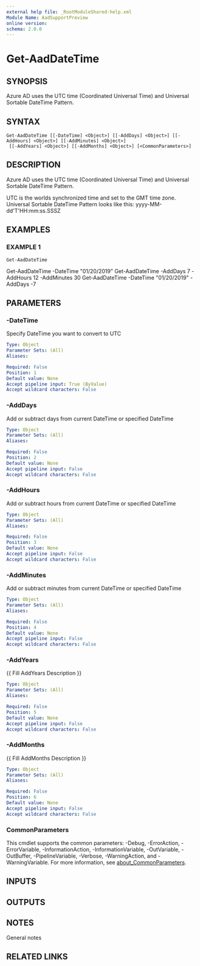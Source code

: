 ```yaml
---
external help file: _RootModuleShared-help.xml
Module Name: AadSupportPreview
online version:
schema: 2.0.0
---
```


# Get-AadDateTime

## SYNOPSIS
Azure AD uses the UTC time (Coordinated Universal Time) and Universal Sortable DateTime Pattern.

## SYNTAX

```
Get-AadDateTime [[-DateTime] <Object>] [[-AddDays] <Object>] [[-AddHours] <Object>] [[-AddMinutes] <Object>]
 [[-AddYears] <Object>] [[-AddMonths] <Object>] [<CommonParameters>]
```

## DESCRIPTION
Azure AD uses the UTC time (Coordinated Universal Time) and Universal Sortable DateTime Pattern.

UTC is the worlds synchronized time and set to the GMT time zone.
Universal Sortable DateTime Pattern looks like this: yyyy-MM-dd'T'HH:mm:ss.SSSZ

## EXAMPLES

### EXAMPLE 1
```
Get-AadDateTime
```

Get-AadDateTime -DateTime "01/20/2019"
Get-AadDateTime -AddDays 7 -AddHours 12 -AddMinutes 30
Get-AadDateTime -DateTime "01/20/2019" -AddDays -7

## PARAMETERS

### -DateTime
Specify DateTime you want to convert to UTC

```yaml
Type: Object
Parameter Sets: (All)
Aliases:

Required: False
Position: 1
Default value: None
Accept pipeline input: True (ByValue)
Accept wildcard characters: False
```

### -AddDays
Add or subtract days from current DateTime or specified DateTime

```yaml
Type: Object
Parameter Sets: (All)
Aliases:

Required: False
Position: 2
Default value: None
Accept pipeline input: False
Accept wildcard characters: False
```

### -AddHours
Add or subtract hours from current DateTime or specified DateTime

```yaml
Type: Object
Parameter Sets: (All)
Aliases:

Required: False
Position: 3
Default value: None
Accept pipeline input: False
Accept wildcard characters: False
```

### -AddMinutes
Add or subtract minutes from current DateTime or specified DateTime

```yaml
Type: Object
Parameter Sets: (All)
Aliases:

Required: False
Position: 4
Default value: None
Accept pipeline input: False
Accept wildcard characters: False
```

### -AddYears
{{ Fill AddYears Description }}

```yaml
Type: Object
Parameter Sets: (All)
Aliases:

Required: False
Position: 5
Default value: None
Accept pipeline input: False
Accept wildcard characters: False
```

### -AddMonths
{{ Fill AddMonths Description }}

```yaml
Type: Object
Parameter Sets: (All)
Aliases:

Required: False
Position: 6
Default value: None
Accept pipeline input: False
Accept wildcard characters: False
```

### CommonParameters
This cmdlet supports the common parameters: -Debug, -ErrorAction, -ErrorVariable, -InformationAction, -InformationVariable, -OutVariable, -OutBuffer, -PipelineVariable, -Verbose, -WarningAction, and -WarningVariable. For more information, see [about_CommonParameters](http://go.microsoft.com/fwlink/?LinkID=113216).

## INPUTS

## OUTPUTS

## NOTES
General notes

## RELATED LINKS
